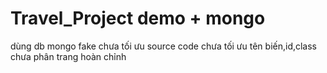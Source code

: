 # Travel_Project demo + mongo

dùng db mongo fake 
chưa tối ưu source code
chưa tối ưu tên biến,id,class
chưa phân trang hoàn chỉnh